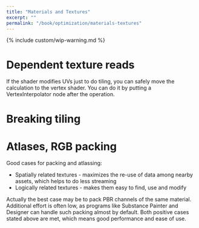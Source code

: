 ```yaml
---
title: "Materials and Textures"
excerpt: ""
permalink: "/book/optimization/materials-textures"
---
```


{% include custom/wip-warning.md %}

# Dependent texture reads

If the shader modifies UVs just to do tiling, you can safely move the calculation to the vertex shader. You can do it by putting a VertexInterpolator node after the operation.

# Breaking tiling

# Atlases, RGB packing

Good cases for packing and atlassing:

* Spatially related textures - maximizes the re-use of data among nearby assets, which helps to do less streaming
* Logically related textures - makes them easy to find, use and modify

Actually the best case may be to pack PBR channels of the same material. Additional effort is often low, as programs like Substance Painter and Designer can handle such packing almost by default. Both positive cases stated above are met, which means good performance and ease of use.

